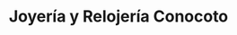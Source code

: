 ---
title: "Joyería y Relojería Conocoto"
url: /conocoto/joyeria-y-relojeria-conocoto/
shop: Schmuck
---